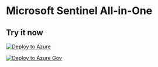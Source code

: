 # Microsoft Sentinel All-in-One

## Try it now

[![Deploy to Azure](https://aka.ms/deploytoazurebutton)](https://portal.azure.com/#create/Microsoft.Template/uri/https%3A%2F%2Fraw.githubusercontent.com%2FAzure%2FAzure-Sentinel%2Fmaster%2FTools%2FSentinel-All-In-One%2Fv2%2Fazuredeploy.json/createUIDefinitionUri/https%3A%2F%2Fraw.githubusercontent.com%2FAzure%2FAzure-Sentinel%2Fmaster%2FTools%2FSentinel-All-In-One%2Fv2%2FcreateUiDefinition.json)

[![Deploy to Azure Gov](https://aka.ms/deploytoazuregovbutton)](https://portal.azure.us/#create/Microsoft.Template/uri/https%3A%2F%2Fraw.githubusercontent.com%2FAzure%2FAzure-Sentinel%2Fmaster%2FTools%2FSentinel-All-In-One%2Fv2%2FazuredeployGov.json/createUIDefinitionUri/https%3A%2F%2Fraw.githubusercontent.com%2FAzure%2FAzure-Sentinel%2Fmaster%2FTools%2FSentinel-All-In-One%2Fv2%2FcreateUiDefinitionGov.json)
